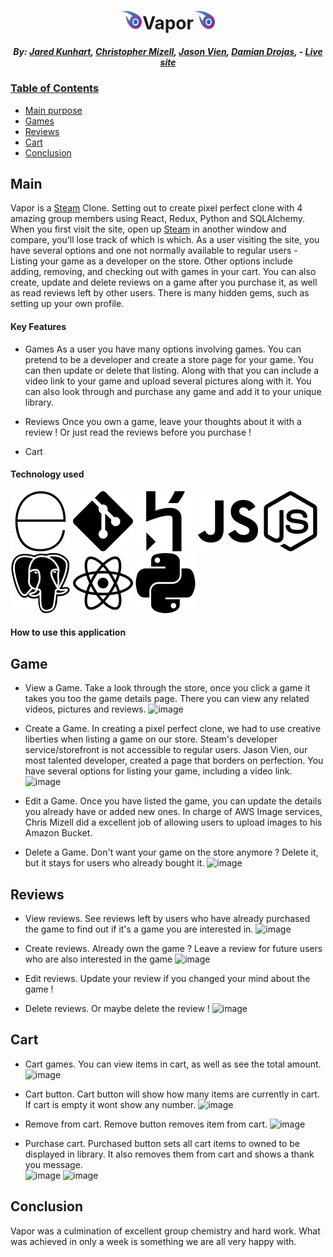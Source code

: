 <h1 align="center"><img src="react-app/public/static/images/vapor_logo.png" height="30px" width="35px" />Vapor<img src="react-app/public/static/images/vapor_logo.png" height="30px" width="35px" /></h1>

<h5 align="center">  By:  <a href="https://github.com/Jared-Kunhart">Jared Kunhart</a>, <a href="https://github.com/Cmizell186">Christopher Mizell</a>, <a href="https://github.com/JDVien">Jason Vien</a>, <a href="https://github.com/JayDrojas">Damian Drojas</a>, - <a href="https://vaporgamesapp.herokuapp.com/"><i>Live site</i></h5>

### Table of Contents
- [Main purpose](#main)
- [Games](#Games)
- [Reviews](#reviews)
- [Cart](#cart)
- [Conclusion](#conclusion)

## Main
  Vapor is a <a href="https://store.steampowered.com/">Steam</a> Clone. Setting out to create pixel perfect clone with 4 amazing group members using React, Redux,
  Python and SQLAlchemy. When you first visit the site, open up <a href="https://store.steampowered.com/">Steam</a> in another window and compare, you'll lose track
  of which is which. As a user visiting the site, you have several options and one not normally available to regular users - Listing your game as a developer on the
  store. Other options include adding, removing, and checking out with games in your cart. You can also create, update and delete reviews on a game after you purchase
  it, as well as read reviews left by other users. There is many hidden gems, such as setting up your own profile.

#### Key Features
- Games
  As a user you have many options involving games. You can pretend to be a developer and create a store page for your game. You can then update or delete that listing.
  Along with that you can include a video link to your game and upload several pictures along with it. You can also look through and purchase any game and add it to
  your unique library.
  
- Reviews
  Once you own a game, leave your thoughts about it with a review ! Or just read the reviews before you purchase !
  
- Cart

#### Technology used

![alt text](https://github.com/Workshape/tech-icons/blob/master/icons/expressjs.svg)
![alt text](https://github.com/Workshape/tech-icons/blob/master/icons/git.svg)
![alt text](https://github.com/Workshape/tech-icons/blob/master/icons/heroku.svg)
![alt text](https://github.com/Workshape/tech-icons/blob/master/icons/javascript.svg)
![alt text](https://github.com/Workshape/tech-icons/blob/master/icons/nodejs.svg)
![alt text](https://github.com/Workshape/tech-icons/blob/master/icons/postgres.svg)
![alt text](https://github.com/Workshape/tech-icons/blob/master/icons/react.svg)
![alt text](https://github.com/Workshape/tech-icons/blob/master/icons/python.svg)

#### How to use this application

## Game
  - View a Game.
  Take a look through the store, once you click a game it takes you too the game details page. There you can view any related videos, pictures and reviews.
  ![image](https://user-images.githubusercontent.com/89172742/171493276-5a50ca52-e253-40cf-b95e-0ea0af0072d5.png)
  
  - Create a Game.
  In creating a pixel perfect clone, we had to use creative liberties when listing a game on our store. Steam's developer service/storefront is not accessible to
  regular users. Jason Vien, our most talented developer, created a page that borders on perfection. You have several options for listing your game, including a 
  video link.
  ![image](https://user-images.githubusercontent.com/89172742/171493799-a76ce3f5-f815-4b40-88e0-27c0b5ff7dcb.png)
  
  - Edit a Game.
  Once you have listed the game, you can update the details you already have or added new ones. In charge of AWS Image services, Chris Mizell did a excellent job of allowing users to upload images to his Amazon Bucket.
  - Delete a Game.
  Don't want your game on the store anymore ? Delete it, but it stays for users who already bought it.
![image](https://user-images.githubusercontent.com/89172742/171493883-71339dce-c915-4988-9560-69c6dec4a280.png)

## Reviews
  - View reviews.
  See reviews left by users who have already purchased the game to find out if it's a game you are interested in.
  ![image](https://user-images.githubusercontent.com/89172742/171494709-5cf3709e-f67e-42c0-a197-c3f711f8dd32.png)

  - Create reviews.
  Already own the game ? Leave a review for future users who are also interested in the game
  ![image](https://user-images.githubusercontent.com/89172742/171494813-af927613-4bfc-41d8-b9c4-8ab940d624fd.png)

  - Edit reviews.
  Update your review if you changed your mind about the game !
  - Delete reviews.
  Or maybe delete the review !
  ![image](https://user-images.githubusercontent.com/89172742/171495169-797039d0-a5ba-4724-b376-3f4226c15878.png)
  
## Cart
  - Cart games.
  You can view items in cart, as well as see the total amount.
  ![image](https://user-images.githubusercontent.com/86801740/171500163-71f8bc7f-2ed2-4e23-b359-470cb2b984d7.png)
  
  - Cart button.
  Cart button will show how many items are currently in cart. If cart is empty it wont show any number.
  ![image](https://user-images.githubusercontent.com/86801740/171500355-609c3c47-77ef-4600-a8b6-dea2cf3c7940.png)
  
  - Remove from cart.
  Remove button removes item from cart.
  ![image](https://user-images.githubusercontent.com/86801740/171500561-69fa7d79-3f0e-4ee7-ba98-7923c9fdbf4e.png)

  - Purchase cart.
  Purchased button sets all cart items to owned to be displayed in library. It also removes them from cart and shows a thank you message.  
  ![image](https://user-images.githubusercontent.com/86801740/171500787-b04f75e1-6ec3-472c-8c1c-9533c1898c98.png)
  ![image](https://user-images.githubusercontent.com/86801740/171500847-7e5e62f6-ff07-4c78-a429-a243db0d1353.png)

## Conclusion
  Vapor was a culmination of excellent group chemistry and hard work. What was achieved in only a week is something we are all very happy with.
